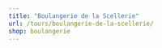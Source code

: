 ```yaml
---
title: "Boulangerie de la Scellerie"
url: /tours/boulangerie-de-la-scellerie/
shop: boulangerie
---
```

